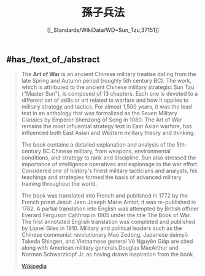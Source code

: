 ﻿---
has_id_wikidata: Q8251
part_of_the_series: "[[_Standards/WikiData/WD~Seven_Military_Classics,117229]]"
genre:
- '[[_Standards/WikiData/WD~treatise,384515]]'
- "[[_Standards/WikiData/WD~treatise_on_war,81178297]]"
- '[[_Standards/WikiData/WD~economics,8134]]'
different_from:
- "[[_Standards/WikiData/WD~The_Art_of_War,610942]]"
- "[[_Standards/WikiData/WD~Sun_Bin's_Art_of_War,1030518]]"
described_by_source: "[[_Standards/WikiData/WD~Gujin_Tushu_Jicheng,1768721]]"
main_subject: "[[_Standards/WikiData/WD~military_art,2560087]]"
has_edition_or_translation:
- "[[_Standards/WikiData/WD~The_Art_of_War,_the_New_Translation,15054571]]"
- '[[_Standards/WikiData/WD~Q18824166,18824166]]'
- '[[_Standards/WikiData/WD~孫子,28348847]]'
- "[[_Standards/WikiData/WD~The_Art_of_War,43796635]]"
- "[[_Standards/WikiData/WD~Adabka_dagaalka___sun_txu,104328757]]"
- "[[_Standards/WikiData/WD~The_Book_of_War,_the_military_classic_of_the_Far_East,110580101]]"
instance_of: "[[_Standards/WikiData/WD~written_work,47461344]]"
Baidu_Tieba_name: 孙子兵法
spoken_text_audio: "http://commons.wikimedia.org/wiki/Special:FilePath/Hy-%D5%8A%D5%A1%D5%BF%D5%A5%D6%80%D5%A1%D5%A6%D5%B4%D5%AB%20%D5%A1%D6%80%D5%BE%D5%A5%D5%BD%D5%BF%D5%A8%20%28The%20Art%20of%20War%29.ogg"
first_line: 孫子曰：兵者，國之大事，死生之地，存亡之道，不可不察也。
last_line: 故惟明君賢將，能以上智為間者，必成大功。此兵之要，三軍之所恃而動也。
copyright_status: "[[_Standards/WikiData/WD~public_domain,19652]]"
country_of_origin: '[[_Standards/WikiData/WD~China,29520]]'
language_of_work_or_name: "[[_Standards/WikiData/WD~Classical_Chinese,37041]]"
author: "[[_Standards/WikiData/WD~Sun_Tzu,37151]]"
image: "http://commons.wikimedia.org/wiki/Special:FilePath/Bamboo%20book%20-%20closed%20-%20UCR.jpg"
Wolfram_Language_entity_code: "Entity[\"Book\", \"ArtOfWar\"]"
Krugosvet_article: filosofiya/sun-czy-traktat
Commons_category: "The Art of War by Sun Tzu"
title: 孫子兵法
---

## #has_/text_of_/abstract 

> The **Art of War** is an ancient Chinese military treatise dating from the late Spring and Autumn period (roughly 5th century BC). The work, which is attributed to the ancient Chinese military strategist Sun Tzu ("Master Sun"), is composed of 13 chapters. Each one is devoted to a different set of skills or art related to warfare and how it applies to military strategy and tactics. For almost 1,500 years, it was the lead text in an anthology that was formalized as the Seven Military Classics by Emperor Shenzong of Song in 1080. The Art of War remains the most influential strategy text in East Asian warfare, has influenced both East Asian and Western military theory and thinking.
>
> The book contains a detailed explanation and analysis of the 5th-century BC Chinese military, from weapons, environmental conditions, and strategy to rank and discipline. Sun also stressed the importance of intelligence operatives and espionage to the war effort. Considered one of history's finest military tacticians and analysts, his teachings and strategies formed the basis of advanced military training throughout the world.
>
> The book was translated into French and published in 1772 by the French priest Jesuit Jean Joseph Marie Amiot; it was re-published in 1782. A partial translation into English was attempted by British officer Everard Ferguson Calthrop in 1905 under the title The Book of War. The first annotated English translation was completed and published by Lionel Giles in 1910. Military and political leaders such as the Chinese communist revolutionary Mao Zedong, Japanese daimyō Takeda Shingen, and Vietnamese general Võ Nguyên Giáp are cited along with American military generals Douglas MacArthur and Norman Schwarzkopf Jr. as having drawn inspiration from the book.
>
> [Wikipedia](https://en.wikipedia.org/wiki/The%20Art%20of%20War) 


